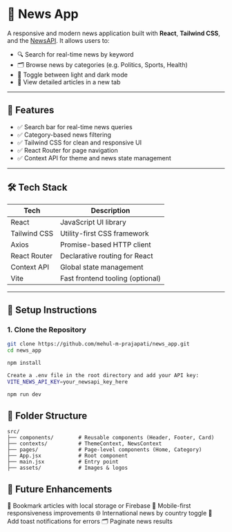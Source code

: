 # 📰 News App
A responsive and modern news application built with **React**, **Tailwind CSS**, and the [NewsAPI](https://newsapi.org/). It allows users to:

- 🔍 Search for real-time news by keyword
- 🗂️ Browse news by categories (e.g. Politics, Sports, Health)
- 🌙 Toggle between light and dark mode
- 📑 View detailed articles in a new tab

---

## 🚀 Features

- ✅ Search bar for real-time news queries
- ✅ Category-based news filtering
- ✅ Tailwind CSS for clean and responsive UI
- ✅ React Router for page navigation
- ✅ Context API for theme and news state management

---

## 🛠️ Tech Stack

| Tech        | Description                          |
|-------------|--------------------------------------|
| React       | JavaScript UI library                |
| Tailwind CSS| Utility-first CSS framework          |
| Axios       | Promise-based HTTP client            |
| React Router| Declarative routing for React        |
| Context API | Global state management              |
| Vite        | Fast frontend tooling (optional)     |

---

## 🔐 Setup Instructions

### 1. Clone the Repository

```bash
git clone https://github.com/mehul-m-prajapati/news_app.git
cd news_app

npm install

Create a .env file in the root directory and add your API key:
VITE_NEWS_API_KEY=your_newsapi_key_here

npm run dev
```

## 🧩 Folder Structure
```
src/
├── components/        # Reusable components (Header, Footer, Card)
├── contexts/          # ThemeContext, NewsContext
├── pages/             # Page-level components (Home, Category)
├── App.jsx            # Root component
├── main.jsx           # Entry point
├── assets/            # Images & logos
```

## 🧪 Future Enhancements
🔖 Bookmark articles with local storage or Firebase
📱 Mobile-first responsiveness improvements
🌐 International news by country toggle
💬 Add toast notifications for errors
🗂️ Paginate news results
